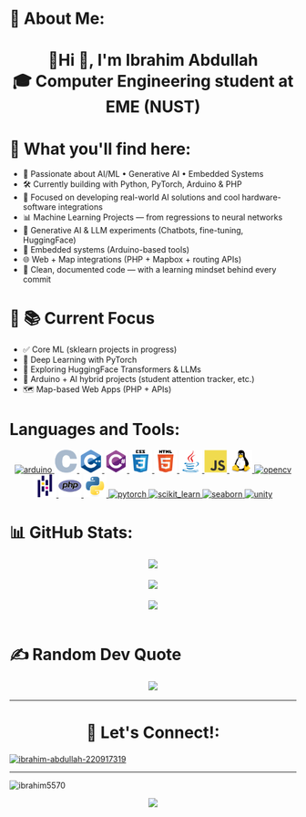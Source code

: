 # 💫 About Me:
 <h1 align="center">🔭Hi 👋, I'm Ibrahim Abdullah<br>🎓 Computer Engineering student at EME (NUST)</h1>

# 🚀 What you'll find here:

* 🤖 Passionate about AI/ML • Generative AI • Embedded Systems
* 🛠️ Currently building with Python, PyTorch, Arduino & PHP 
* 📍 Focused on developing real-world AI solutions and cool hardware-software integrations
* 📊 Machine Learning Projects — from regressions to neural networks
* 🔁 Generative AI & LLM experiments (Chatbots, fine-tuning, HuggingFace)
* 📡 Embedded systems (Arduino-based tools)
* 🌐 Web + Map integrations (PHP + Mapbox + routing APIs)
* 📂 Clean, documented code — with a learning mindset behind every commit



# 🌱 📚 Current Focus

* ✅ Core ML (sklearn projects in progress)
* 🧠 Deep Learning with PyTorch
* 🤖 Exploring HuggingFace Transformers & LLMs
* 🔌 Arduino + AI hybrid projects (student attention tracker, etc.)
* 🗺️ Map-based Web Apps (PHP + APIs)<br>



# Languages and Tools:

<p align="center"> <a href="https://www.arduino.cc/" target="_blank" rel="noreferrer"> <img src="https://cdn.worldvectorlogo.com/logos/arduino-1.svg" alt="arduino" width="40" height="40"/> </a> <a href="https://www.cprogramming.com/" target="_blank" rel="noreferrer"> <img src="https://raw.githubusercontent.com/devicons/devicon/master/icons/c/c-original.svg" alt="c" width="40" height="40"/> </a> <a href="https://www.w3schools.com/cpp/" target="_blank" rel="noreferrer"> <img src="https://raw.githubusercontent.com/devicons/devicon/master/icons/cplusplus/cplusplus-original.svg" alt="cplusplus" width="40" height="40"/> </a> <a href="https://www.w3schools.com/cs/" target="_blank" rel="noreferrer"> <img src="https://raw.githubusercontent.com/devicons/devicon/master/icons/csharp/csharp-original.svg" alt="csharp" width="40" height="40"/> </a> <a href="https://www.w3schools.com/css/" target="_blank" rel="noreferrer"> <img src="https://raw.githubusercontent.com/devicons/devicon/master/icons/css3/css3-original-wordmark.svg" alt="css3" width="40" height="40"/> </a> <a href="https://www.w3.org/html/" target="_blank" rel="noreferrer"> <img src="https://raw.githubusercontent.com/devicons/devicon/master/icons/html5/html5-original-wordmark.svg" alt="html5" width="40" height="40"/> </a> <a href="https://www.java.com" target="_blank" rel="noreferrer"> <img src="https://raw.githubusercontent.com/devicons/devicon/master/icons/java/java-original.svg" alt="java" width="40" height="40"/> </a> <a href="https://developer.mozilla.org/en-US/docs/Web/JavaScript" target="_blank" rel="noreferrer"> <img src="https://raw.githubusercontent.com/devicons/devicon/master/icons/javascript/javascript-original.svg" alt="javascript" width="40" height="40"/> </a> <a href="https://www.linux.org/" target="_blank" rel="noreferrer"> <img src="https://raw.githubusercontent.com/devicons/devicon/master/icons/linux/linux-original.svg" alt="linux" width="40" height="40"/> </a> <a href="https://opencv.org/" target="_blank" rel="noreferrer"> <img src="https://www.vectorlogo.zone/logos/opencv/opencv-icon.svg" alt="opencv" width="40" height="40"/> </a> <a href="https://pandas.pydata.org/" target="_blank" rel="noreferrer"> <img src="https://raw.githubusercontent.com/devicons/devicon/2ae2a900d2f041da66e950e4d48052658d850630/icons/pandas/pandas-original.svg" alt="pandas" width="40" height="40"/> </a> <a href="https://www.php.net" target="_blank" rel="noreferrer"> <img src="https://raw.githubusercontent.com/devicons/devicon/master/icons/php/php-original.svg" alt="php" width="40" height="40"/> </a> <a href="https://www.python.org" target="_blank" rel="noreferrer"> <img src="https://raw.githubusercontent.com/devicons/devicon/master/icons/python/python-original.svg" alt="python" width="40" height="40"/> </a> <a href="https://pytorch.org/" target="_blank" rel="noreferrer"> <img src="https://www.vectorlogo.zone/logos/pytorch/pytorch-icon.svg" alt="pytorch" width="40" height="40"/> </a> <a href="https://scikit-learn.org/" target="_blank" rel="noreferrer"> <img src="https://upload.wikimedia.org/wikipedia/commons/0/05/Scikit_learn_logo_small.svg" alt="scikit_learn" width="40" height="40"/> </a> <a href="https://seaborn.pydata.org/" target="_blank" rel="noreferrer"> <img src="https://seaborn.pydata.org/_images/logo-mark-lightbg.svg" alt="seaborn" width="40" height="40"/> </a> <a href="https://unity.com/" target="_blank" rel="noreferrer"> <img src="https://www.vectorlogo.zone/logos/unity3d/unity3d-icon.svg" alt="unity" width="40" height="40"/> </a> </p>

# 📊 GitHub Stats:
<div align="center">

<img src="https://github-readme-stats.vercel.app/api?username=Ibrahim5570&theme=dark&hide_border=false&include_all_commits=false&count_private=false" />
<br/>
<br/>
<img src="https://nirzak-streak-stats.vercel.app/?user=Ibrahim5570&theme=dark&hide_border=false" />
<br/>
<br/>
<img src="https://github-readme-stats.vercel.app/api/top-langs/?username=Ibrahim5570&theme=dark&hide_border=false&include_all_commits=false&count_private=false&layout=compact" />
<br/>
<br/>
</div>


# ✍️ Random Dev Quote

<div align="center">
  
<img src="https://quotes-github-readme.vercel.app/api?type=horizontal&theme=dark" />

---




# 🎯 Let's Connect!:
<p align="left">
<a href="https://linkedin.com/in/ibrahim-abdullah-220917319" target="blank"><img align="center" src="https://raw.githubusercontent.com/rahuldkjain/github-profile-readme-generator/master/src/images/icons/Social/linked-in-alt.svg" alt="ibrahim-abdullah-220917319" height="30" width="40" /></a>
</p>

---
<p align="left"> <img src="https://komarev.com/ghpvc/?username=ibrahim5570&label=Profile%20views&color=0e75b6&style=flat" alt="ibrahim5570" /> </p>

[![](https://visitcount.itsvg.in/api?id=Ibrahim5570&icon=0&color=0)](https://visitcount.itsvg.in)
